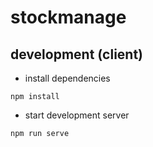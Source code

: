 # stockmanage

## development (client)

- install dependencies

```
npm install
```

- start development server

```
npm run serve
```


